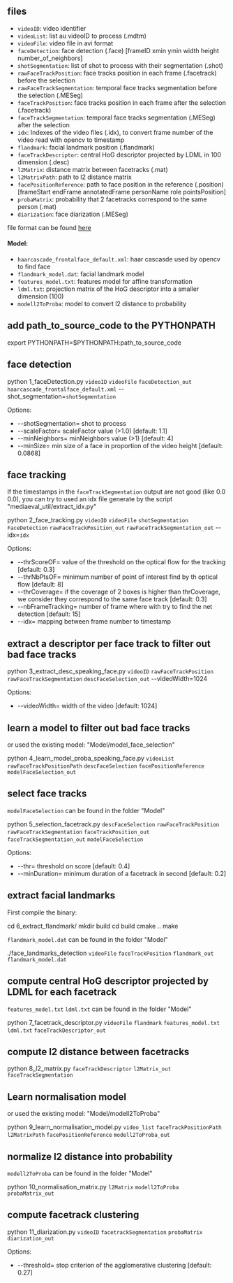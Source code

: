 
## files

 - `videoID`: video identifier
 - `videoList`: list au videoID to process (.mdtm)
 - `videoFile`: video file in avi format
 - `faceDetection`: face detection (.face) [frameID xmin ymin width height number_of_neighbors]
 - `shotSegmentation`: list of shot to process with their segmentation (.shot)
 - `rawFaceTrackPosition`: face tracks position in each frame (.facetrack) before the selection
 - `rawFaceTrackSegmentation`: temporal face tracks segmentation before the selection (.MESeg)
 - `faceTrackPosition`: face tracks position in each frame after the selection (.facetrack)
 - `faceTrackSegmentation`: temporal face tracks segmentation (.MESeg) after the selection
 - `idx`: Indexes of the video files (.idx), to convert frame number of the video read with opencv to timestamp
 - `flandmark`: facial landmark position (.flandmark)
 - `faceTrackDescriptor`: central HoG descriptor projected by LDML in 100 dimension (.desc)
 - `l2Matrix`: distance matrix between facetracks (.mat)
 - `l2MatrixPath`: path to l2 distance matrix
 - `facePositionReference`: path to face position in the reference (.position) [frameStart endFrame annotatedFrame personName role pointsPosition]
 - `probaMatrix`: probability that 2 facetracks correspond to the same person (.mat)
 - `diarization`: face diarization (.MESeg)

file format can be found [here](https://github.com/MediaevalPersonDiscoveryTask/metadata/wiki/file-format)

#### Model:

 - `haarcascade_frontalface_default.xml`: haar cascasde used by opencv to find face
 - `flandmark_model.dat`: facial landmark model
 - `features_model.txt`: features model for affine transformation
 - `ldml.txt`: projection matrix of the HoG descriptor into a smaller dimension (100)
 - `modell2ToProba`: model to convert l2 distance to probability

## add path_to_source_code to the PYTHONPATH

export PYTHONPATH=$PYTHONPATH:path_to_source_code

## face detection

python 1_faceDetection.py `videoID` `videoFile` `faceDetection_out` `haarcascade_frontalface_default.xml` --shot_segmentation=`shotSegmentation`

Options:
 - --shotSegmentation=<ss>   shot to process
 - --scaleFactor=<sf>        scaleFactor value (>1.0) [default: 1.1]
 - --minNeighbors=<mn>       minNeighbors value (>1) [default: 4]
 - --minSize=<min>           min size of a face in proportion of the video height [default: 0.0868]

## face tracking

If the timestamps in the `faceTrackSegmentation` output are not good (like 0.0 0.0), you can try to used an idx file generate by the script "mediaeval_util/extract_idx.py"

python 2_face_tracking.py `videoID` `videoFile` `shotSegmentation` `FaceDetection` `rawFaceTrackPosition_out` `rawFaceTrackSegmentation_out` --idx=`idx`

Options:
 - --thrScoreOF=<of>         value of the threshold on the optical flow for the tracking [default: 0.3]
 - --thrNbPtsOF=<nof>        minimum number of point of interest find by th optical flow [default: 8]
 - --thrCoverage=<tc>        if the coverage of 2 boxes is higher than thrCoverage, we consider they correspond to the same face track [default: 0.3]
 - --nbFrameTracking=<nft>   number of frame where with try to find the net detection [default: 15]
 - --idx=<idx>               mapping between frame number to timestamp

## extract a descriptor per face track to filter out bad face tracks

python 3_extract_desc_speaking_face.py `videoID` `rawFaceTrackPosition` `rawFaceTrackSegmentation` `descFaceSelection_out` --videoWidth=1024

Options:
 - --videoWidth=<of>   width of the video [default: 1024]

## learn a model to filter out bad face tracks

or used the existing model: "Model/model_face_selection"

python 4_learn_model_proba_speaking_face.py `videoList` `rawFaceTrackPositionPath` `descFaceSelection` `facePositionReference` `modelFaceSelection_out`

## select face tracks

`modelFaceSelection` can be found in the folder "Model"

python 5_selection_facetrack.py `descFaceSelection` `rawFaceTrackPosition` `rawFaceTrackSegmentation` `faceTrackPosition_out` `faceTrackSegmentation_out` `modelFaceSelection`

Options:
 - --thr=<t>           threshold on score [default: 0.4] 
 - --minDuration=<md>  minimum duration of a facetrack in second [default: 0.2] 

## extract facial landmarks

First compile the binary:

cd 6_extract_flandmark/
mkdir build
cd build
cmake ..
make 

`flandmark_model.dat` can be found in the folder "Model"


./face_landmarks_detection `videoFile` `faceTrackPosition` `flandmark_out` `flandmark_model.dat`

## compute central HoG descriptor projected by LDML for each facetrack

`features_model.txt` `ldml.txt` can be found in the folder "Model"

python 7_facetrack_descriptor.py `videoFile` `flandmark` `features_model.txt` `ldml.txt` `faceTrackDescriptor_out`

## compute l2 distance between facetracks

python 8_l2_matrix.py `faceTrackDescriptor` `l2Matrix_out` `faceTrackSegmentation`

## Learn normalisation model

or used the existing model: "Model/modell2ToProba"

python 9_learn_normalisation_model.py `video_list` `faceTrackPositionPath`  `l2MatrixPath` `facePositionReference` `modell2ToProba_out` 

## normalize l2 distance into probability

`modell2ToProba` can be found in the folder "Model"

python 10_normalisation_matrix.py `l2Matrix` `modell2ToProba` `probaMatrix_out`

## compute facetrack clustering

python 11_diarization.py `videoID` `facetrackSegmentation` `probaMatrix` `diarization_out`

Options:
 - --threshold=<t>  stop criterion of the agglomerative clustering [default: 0.27]
